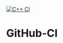 [![C++ CI](https://github.com/jduron1/GitHub-CI/actions/workflows/hello.yml/badge.svg)](https://github.com/jduron1/GitHub-CI/actions/workflows/hello.yml)

# GitHub-CI

